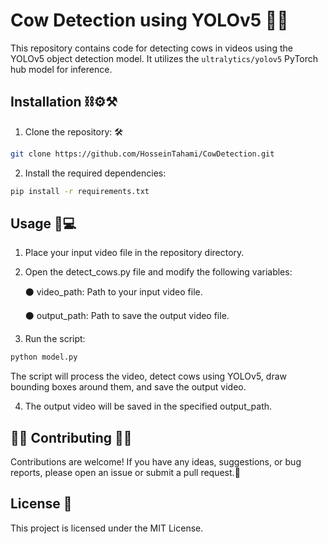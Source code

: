 # Cow Detection using YOLOv5 🌱🐄

This repository contains code for detecting cows in videos using the YOLOv5 object detection model. It utilizes the `ultralytics/yolov5` PyTorch hub model for inference.

## Installation ⛓️⚙️⚒️

1. Clone the repository: 🛠️

```bash
git clone https://github.com/HosseinTahami/CowDetection.git
```

2. Install the required dependencies:

```bash
pip install -r requirements.txt
```

## Usage 🐄💻

1. Place your input video file in the repository directory.

2. Open the detect_cows.py file and modify the following variables:

      ⚫️ video_path: Path to your input video file.

      ⚫️ output_path: Path to save the output video file.

3. Run the script:

```bash
python model.py
```

The script will process the video, detect cows using YOLOv5, draw bounding boxes around them, and save the output video.

4. The output video will be saved in the specified output_path.


## 🙌🏻 Contributing 🙌🏻

Contributions are welcome! If you have any ideas, suggestions, or bug reports, please open an issue or submit a pull request.📌

## License 📝

This project is licensed under the MIT License.
